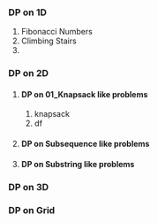 ### DP on 1D

1. Fibonacci Numbers
2. Climbing Stairs
3.

### DP on 2D

1. #### DP on 01_Knapsack like problems
    1. knapsack
    2. df
2. #### DP on Subsequence like problems
3. #### DP on Substring like problems

### DP on 3D

### DP on Grid

